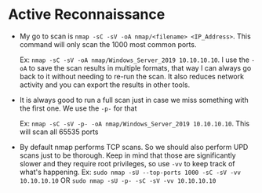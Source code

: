 # Active Reconnaissance

* My go to scan is `nmap -sC -sV -oA nmap/<filename> <IP_Address>`. This command will only scan the 1000 most common ports.

	Ex: `nmap -sC -sV -oA nmap/Windows_Server_2019 10.10.10.10`. I use the `-oA` to save the scan results in multiple formats, that way I can always go back to it without needing to re-run the scan. It also reduces network activity and you can export the results in other tools.

* It is always good to run a full scan just in case we miss something with the first one. We use the `-p-` for that 
	
	Ex: `nmap -sC -sV -p- -oA nmap/Windows_Server_2019 10.10.10.10`. This will scan all 65535 ports

* By default nmap performs TCP scans. So we should also perform UPD scans just to be thorough. Keep in mind that those are significantly slower and they require root privileges, so use `-vv` to keep track of what's happening.
	Ex: `sudo nmap -sU --top-ports 1000 -sC -sV -vv 10.10.10.10` OR `sudo nmap -sU -p- -sC -sV -vv 10.10.10.10`


